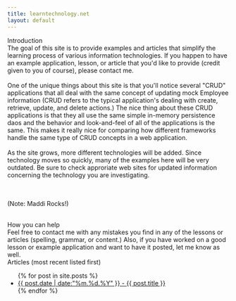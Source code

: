 ```yaml
---
title: learntechnology.net
layout: default
---
```

<div class="sectionHeading">Introduction</div>
<div class="section">
The goal of this site is to provide examples and articles that simplify the learning process of various information technologies. If you happen to have an example application, lesson, or article that you'd like to provide (credit given to you of course), please contact me.
<br/><br/>
One of the unique things about this site is that you'll notice several "CRUD" applications that all deal with the same concept of updating mock Employee information (CRUD refers to the typical application's dealing with create, retrieve, update, and delete actions.) The nice thing about these CRUD applications is that they all use the same simple in-memory persistence daos and the behavior and look-and-feel of all of the applications is the same. This makes it really nice for comparing how different frameworks handle the same type of CRUD concepts in a web application. 
<br/><br/> 
As the site grows, more different technologies will be added. Since technology moves so quickly, many of the examples here will be 
very outdated. Be sure to check approriate web sites for updated information concerning the technology you are investigating.  

<br/><br/>
(Note: Maddi Rocks!)
<br/><br/>

<div class="sectionHeading">How you can help</div>
<div class="section">
Feel free to contact me with any mistakes you find in any of the lessons or articles (spelling, grammar, or content.) 
Also, if you have worked on a good lesson or example application and want to have it posted, let me know as well.
</div>

<div class="sectionHeading">Articles (most recent listed first)</div>
<div class="section">
<ul>
  {% for post in site.posts %}
    <li>
      <a href="{{ post.url }}">{{ post.date | date:"%m.%d.%Y" }} - {{ post.title }}</a>
    </li> 
  {% endfor %}
</ul>
</div>